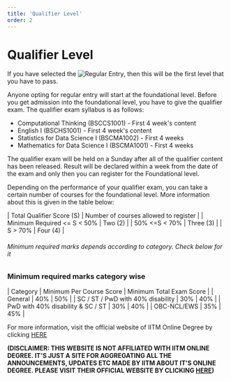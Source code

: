```yaml
---
title: 'Qualifier Level'
order: 2
---
```


# Qualifier Level

If you have selected the ![Regular Entry](../gettingstarted/admission#regularentry), then this will be the first level that you have to pass.

Anyone opting for regular entry will start at the foundational level. Before you get admission into the foundational level, you have to give the qualifier exam. The qualifier exam syllabus is as follows:

- Computational Thinking (BSCCS1001) - First 4 week's content
- English I (BSCHS1001) - First 4 week's content
- Statistics for Data Science I (BSCMA1002) - First 4 weeks
- Mathematics for Data Science I (BSCMA1001) - First 4 weeks

The qualifier exam will be held on a Sunday after all of the qualifier content has been released. Result will be declared within a week from the date of the exam and only then you can register for the Foundational level.

Depending on the performance of your qualifier exam, you can take a certain number of courses for the foundational level. More information about this is given in the table below:

|   Total Qualifier Score (S)   | Number of courses allowed to register |
|  Minimum Required <= S < 50%  |               Two (2)                 |
|         50% <=S < 70%         |              Three (3)                |
|            S > 70%            |              Four (4)                 |

###### Minimum required marks depends according to category. Check below for it

### Minimum required marks category wise

|               Category              |        Minimum Per Course Score       |      Minimum Total Exam Score      |
|               General               |                 40%                   |                50%                 |
|  SC / ST / PwD with 40% disability  |                 30%                   |                40%                 |
|  PwD with 40% disability & SC / ST  |                 30%                   |                40%                 |
|             OBC-NCL/EWS             |                 35%                   |                45%                 |

For more information, visit the official website of IITM Online Degree by clicking [HERE](https://onlinedegree.iitm.ac.in/admissions.html#AD6)

**(DISCLAIMER: THIS WEBSITE IS NOT AFFILIATED WITH IITM ONLINE DEGREE. IT'S JUST A SITE FOR AGGREGATING ALL THE ANNOUNCEMENTS,
UPDATES ETC MADE BY IITM ABOUT IT'S ONLINE DEGREE. PLEASE VISIT THEIR OFFICIAL WEBSITE BY CLICKING [HERE](https://onlinedegree.iitm.ac.in/admissions.html#AD6))**
